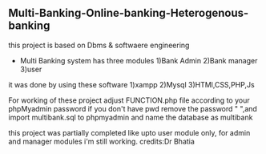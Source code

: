 ## Multi-Banking-Online-banking-Heterogenous-banking
this project is based on Dbms & softwaere engineering
 
* Multi Banking system has three modules
1)Bank Admin
2)Bank manager
3)user

it was done by using these software
1)xampp 
2)Mysql
3)HTMl,CSS,PHP,Js

For working of these project adjust FUNCTION.php file according to your phpMyadmin password if you don't have pwd remove the password " ",and import multibank.sql to phpmyadmin and name the database as multibank

this project was partially completed like upto user module only, for admin and manager modules
i'm still working.
credits:Dr Bhatia
